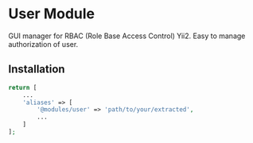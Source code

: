 User Module
===========
GUI manager for RBAC (Role Base Access Control) Yii2. Easy to manage authorization of user.

Installation
------------

```php
return [
    ...
    'aliases' => [
        '@modules/user' => 'path/to/your/extracted',
        ...
    ]
];
```
